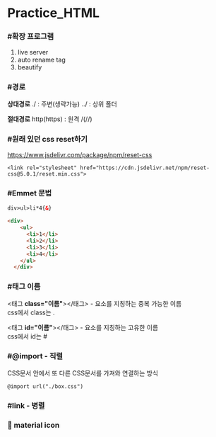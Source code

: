 # Practice_HTML

### #확장 프로그램
1. live server
2. auto rename tag
4. beautify

### #경로
__상대경로__
./ : 주변(생략가능)
../ : 상위 폴더

__절대경로__
http(https) : 원격
/(//)

### #원래 있던 css reset하기
https://www.jsdelivr.com/package/npm/reset-css
 ```
 <link rel="stylesheet" href="https://cdn.jsdelivr.net/npm/reset-css@5.0.1/reset.min.css">
```

### #Emmet 문법
```html
div>ul>li*4{&}

<div>
    <ul>
      <li>1</li>
      <li>2</li>
      <li>3</li>
      <li>4</li>
    </ul>
  </div>
```

### #태그 이름
<태그 __class="이름"__></태그> - 요소를 지칭하는 중복 가능한 이름<br/>
css에서 class는 .

<태그 __id="이름"__></태그> - 요소를 지칭하는 고유한 이름<br/>
css에서 id는 #


### #@import - 직렬
CSS문서 안에서 또 다른 CSS문서를 가져와 연결하는 방식
```
@import url("./box.css")
```
### #link - 병렬


### 🐻 material icon
  <link rel="stylesheet" href="https://fonts.googleapis.com/icon?family=Material+Icons">


